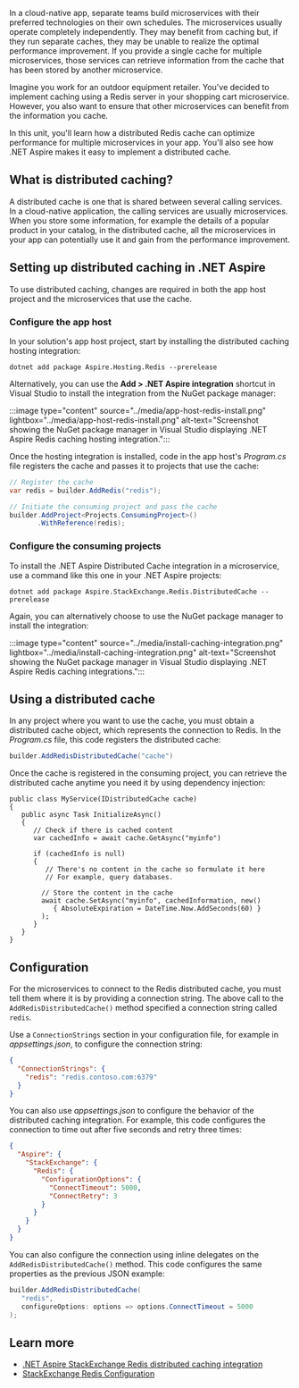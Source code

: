 In a cloud-native app, separate teams build microservices with their preferred technologies on their own schedules. The microservices usually operate completely independently. They may benefit from caching but, if they run separate caches, they may be unable to realize the optimal performance improvement. If you provide a single cache for multiple microservices, those services can retrieve information from the cache that has been stored by another microservice.

Imagine you work for an outdoor equipment retailer. You've decided to implement caching using a Redis server in your shopping cart microservice. However, you also want to ensure that other microservices can benefit from the information you cache. 

In this unit, you'll learn how a distributed Redis cache can optimize performance for multiple microservices in your app. You'll also see how .NET Aspire makes it easy to implement a distributed cache.

## What is distributed caching?

A distributed cache is one that is shared between several calling services. In a cloud-native application, the calling services are usually microservices. When you store some information, for example the details of a popular product in your catalog, in the distributed cache, all the microservices in your app can potentially use it and gain from the performance improvement.

## Setting up distributed caching in .NET Aspire

To use distributed caching, changes are required in both the app host project and the microservices that use the cache.

### Configure the app host

In your solution's app host project, start by installing the distributed caching hosting integration:

```dotnetcli 
dotnet add package Aspire.Hosting.Redis --prerelease
```

Alternatively, you can use the **Add > .NET Aspire integration** shortcut in Visual Studio to install the integration from the NuGet package manager:

:::image type="content" source="../media/app-host-redis-install.png" lightbox="../media/app-host-redis-install.png" alt-text="Screenshot showing the NuGet package manager in Visual Studio displaying .NET Aspire Redis caching hosting integration.":::

Once the hosting integration is installed, code in the app host's _Program.cs_ file registers the cache and passes it to projects that use the cache:

```csharp
// Register the cache
var redis = builder.AddRedis("redis");

// Initiate the consuming project and pass the cache
builder.AddProject<Projects.ConsumingProject>()
       .WithReference(redis);
```

### Configure the consuming projects

To install the .NET Aspire Distributed Cache integration in a microservice, use a command like this one in your .NET Aspire projects:

```dotnetcli
dotnet add package Aspire.StackExchange.Redis.DistributedCache --prerelease
```

Again, you can alternatively choose to use the NuGet package manager to install the integration:

:::image type="content" source="../media/install-caching-integration.png" lightbox="../media/install-caching-integration.png" alt-text="Screenshot showing the NuGet package manager in Visual Studio displaying .NET Aspire Redis caching integrations.":::

## Using a distributed cache

In any project where you want to use the cache, you must obtain a distributed cache object, which represents the connection to Redis. In the _Program.cs_ file, this code registers the distributed cache:

```csharp
builder.AddRedisDistributedCache("cache")
```

Once the cache is registered in the consuming project, you can retrieve the distributed cache anytime you need it by using dependency injection:

```chsarp
public class MyService(IDistributedCache cache)
{
   public async Task InitializeAsync()
   {
      // Check if there is cached content
      var cachedInfo = await cache.GetAsync("myinfo")

      if (cachedInfo is null)
      {
         // There's no content in the cache so formulate it here
         // For example, query databases.

        // Store the content in the cache
        await cache.SetAsync("myinfo", cachedInformation, new()
           { AbsoluteExpiration = DateTime.Now.AddSeconds(60) }
        );
      }
   }
}
```

## Configuration

For the microservices to connect to the Redis distributed cache, you must tell them where it is by providing a connection string. The above call to the `AddRedisDistributedCache()` method specified a connection string called `redis`.

Use a `ConnectionStrings` section in your configuration file, for example in _appsettings.json_, to configure the connection string:

```json
{
  "ConnectionStrings": {
    "redis": "redis.contoso.com:6379"
  }
}
```

You can also use _appsettings.json_ to configure the behavior of the distributed caching integration. For example, this code configures the connection to time out after five seconds and retry three times:

```json
{
  "Aspire": {
    "StackExchange": {
      "Redis": {
        "ConfigurationOptions": {
          "ConnectTimeout": 5000,
          "ConnectRetry": 3
        }
      }
    }
  }
}
```

You can also configure the connection using inline delegates on the `AddRedisDistributedCache()` method. This code configures the same properties as the previous JSON example:

```csharp
builder.AddRedisDistributedCache(
   "redis",
   configureOptions: options => options.ConnectTimeout = 5000
);
```

## Learn more

- [.NET Aspire StackExchange Redis distributed caching integration](/dotnet/aspire/caching/stackexchange-redis-distributed-caching-integration)
- [StackExchange Redis Configuration](https://stackexchange.github.io/StackExchange.Redis/Configuration.html)
